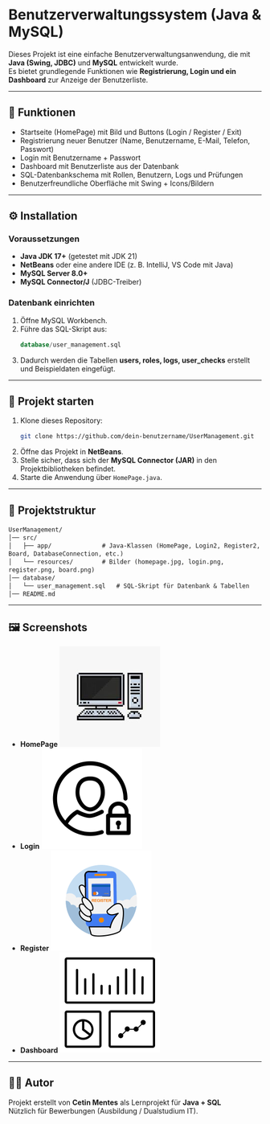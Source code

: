 # Benutzerverwaltungssystem (Java & MySQL)

Dieses Projekt ist eine einfache Benutzerverwaltungsanwendung, die mit **Java (Swing, JDBC)** und **MySQL** entwickelt wurde.  
Es bietet grundlegende Funktionen wie **Registrierung, Login und ein Dashboard** zur Anzeige der Benutzerliste.

---

## 📌 Funktionen
- Startseite (HomePage) mit Bild und Buttons (Login / Register / Exit)
- Registrierung neuer Benutzer (Name, Benutzername, E-Mail, Telefon, Passwort)
- Login mit Benutzername + Passwort
- Dashboard mit Benutzerliste aus der Datenbank
- SQL-Datenbankschema mit Rollen, Benutzern, Logs und Prüfungen
- Benutzerfreundliche Oberfläche mit Swing + Icons/Bildern

---

## ⚙️ Installation

### Voraussetzungen
- **Java JDK 17+** (getestet mit JDK 21)
- **NetBeans** oder eine andere IDE (z. B. IntelliJ, VS Code mit Java)
- **MySQL Server 8.0+**
- **MySQL Connector/J** (JDBC-Treiber)

### Datenbank einrichten
1. Öffne MySQL Workbench.
2. Führe das SQL-Skript aus:  
   ```sql
   database/user_management.sql
   ```
3. Dadurch werden die Tabellen **users, roles, logs, user_checks** erstellt und Beispieldaten eingefügt.

---

## 🚀 Projekt starten
1. Klone dieses Repository:
   ```bash
   git clone https://github.com/dein-benutzername/UserManagement.git
   ```
2. Öffne das Projekt in **NetBeans**.
3. Stelle sicher, dass sich der **MySQL Connector (JAR)** in den Projektbibliotheken befindet.
4. Starte die Anwendung über `HomePage.java`.

---

## 📂 Projektstruktur
```
UserManagement/
│── src/
│   ├── app/              # Java-Klassen (HomePage, Login2, Register2, Board, DatabaseConnection, etc.)
│   └── resources/        # Bilder (homepage.jpg, login.png, register.png, board.png)
│── database/
│   └── user_management.sql   # SQL-Skript für Datenbank & Tabellen
│── README.md
```

---

## 🖼️ Screenshots
- **HomePage**
  ![HomePage](src/resources/homepage.jpg)
- **Login**
  ![Login](src/resources/login.png)
- **Register**
  ![Register](src/resources/register.png)
- **Dashboard**
  ![Dashboard](src/resources/board.png)

---

## 👨‍💻 Autor
Projekt erstellt von **Cetin Mentes** als Lernprojekt für **Java + SQL**  
Nützlich für Bewerbungen (Ausbildung / Dualstudium IT).

